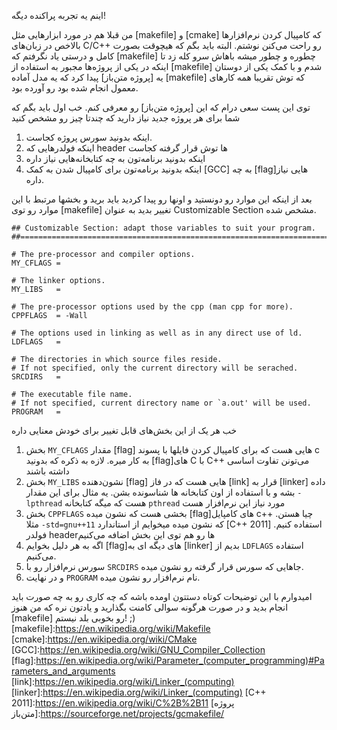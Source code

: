 اینم یه تجربه پراکنده دیگه!

من قبلا هم در مورد ابزارهایی مثل [makefile] و [cmake] که کامپیال کردن نرم‌افزارها بالاخص در زبان‌های C/C++ رو راحت می‌کنن نوشتم. البته باید بگم که هیچوقت بصورت کامل و درستی یاد نگرفتم که [makefile] چطوره و چطور میشه باهاش سرو کله زد تا اینکه در یکی از پروژه‌ها مجبور به استفاده از [makefile] شدم و با کمک یکی از دوستان یه [پروژه متن‌باز] پیدا کرد که یه مدل آماده [makefile] که توش تقریبا همه کارهای معمول انجام شده بود رو آورده بود.

توی این پست سعی درام که این [پروژه متن‌باز] رو معرفی کنم. خب اول باید بگم که شما برای هر پروژه جدید نیاز دارید که چندتا چیز رو مشخص کنید

1. اینکه بدونید سورس پروژه کجاست.
2. اینکه فولدرهایی که header ها توش قرار گرفته کجاست
3. اینکه بدونید برنامه‌تون به چه کتابخانه‌هایی نیاز داره
4. اینکه بدونید برنامه‌تون برای کامپیال شدن به کمک [GCC] به چه [flag]هایی نیاز داره.

بعد از اینکه این موارد رو دونستید و اونها رو پیدا کردید باید برید و بخشها مرتبط با این موارد رو توی [makefile] تغییر بدید به عنوان Customizable Section مشخص شده.

	## Customizable Section: adapt those variables to suit your program.
	##==========================================================================

	# The pre-processor and compiler options.
	MY_CFLAGS =

	# The linker options.
	MY_LIBS   =

	# The pre-processor options used by the cpp (man cpp for more).
	CPPFLAGS  = -Wall

	# The options used in linking as well as in any direct use of ld.
	LDFLAGS   =

	# The directories in which source files reside.
	# If not specified, only the current directory will be serached.
	SRCDIRS   =

	# The executable file name.
	# If not specified, current directory name or `a.out' will be used.
	PROGRAM   =

خب هر یک از این بخش‌های قابل تغییر برای خودش معنایی داره

1. بخش `MY_CFLAGS` مقدار [flag] هایی هست که برای کامپیال کردن فایلها با پسوند c به کار میره. لازه به ذکره که بدونید [flag]های C با C++ می‌تونن تفاوت اساسی داشته باشند
2. بخش `MY_LIBS` نشون‌دهنده [flag] هایی هست که در فاز [link] قرار به [linker] داده بشه و با استفاده از اون کتابخانه ها شناسونده بشن. یه مثال برای این مقدار `-lpthread` هست که میگه کتابخانه `pthread` مورد نیاز این نرم‌افزار هست
3. بخش `CPPFLAGS` بخشی هست که نشون میده [flag]های کامپایل c++ چیا هستن. مثلا `-std=gnu++11` که نشون میده میخوایم از استاندارد [C++ 2011] استفاده کنیم. فولدر headerها رو هم توی این بخش اضافه می‌کنیم
4. اگه به هر دلیل بخوایم [flag]های دیگه ای به [linker] بدیم از `LDFLAGS` استفاده می‌کنیم.
5. سورس نرم‌افزار رو با `SRCDIRS` جاهایی که سورس قرار گرفته رو نشون میده.
6. و در نهایت `PROGRAM` نام نرم‌افزار رو نشون میده.

امیدوارم با این توضیحات کوتاه دستتون اومده باشه که چه کاری رو به چه صورت باید انجام بدید و در صورت هرگونه سوالی کامنت بگذارید و یادتون نره که من هنوز [makefile] رو بخوبی بلد نیستم! ;)
[makefile]:https://en.wikipedia.org/wiki/Makefile
[cmake]:https://en.wikipedia.org/wiki/CMake
[GCC]:https://en.wikipedia.org/wiki/GNU_Compiler_Collection
[flag]:https://en.wikipedia.org/wiki/Parameter_(computer_programming)#Parameters_and_arguments
[link]:https://en.wikipedia.org/wiki/Linker_(computing)
[linker]:https://en.wikipedia.org/wiki/Linker_(computing)
[C++ 2011]:https://en.wikipedia.org/wiki/C%2B%2B11
[پروژه متن‌باز]:https://sourceforge.net/projects/gcmakefile/
